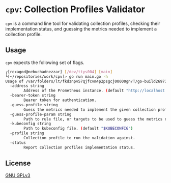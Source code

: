 # `cpv`: Collection Profiles Validator

`cpv` is a command line tool for validating collection profiles, checking their implementation status, and guessing the metrics needed to implement a collection profile.

[Scrape Profiles]: https://github.com/openshift/enhancements/blob/719b231e3b06cf274e77f0d89e46a0d258002572/enhancements/monitoring/scrape-profiles.md?plain=1

## Usage

`cpv` expects the following set of flags.

```bash
┌[rexagod@nebuchadnezzar] [/dev/ttys004] [main] 
└[~/repositories/work/cpv]> go run main.go -h                                                                                                                                                                
Usage of /var/folders/lt/fkdznpv57qjfcvm4p2psgcj00000gn/T/go-build2697341217/b001/exe/main:
  -address string
        Address of the Prometheus instance. (default "http://localhost:9090")
  -bearer-token string
        Bearer token for authentication.
  -guess-profile string
        Guess the metrics needed to implement the given collection profile.
  -guess-profile-param string
        Path to rule file, or targets to be used to guess the metrics needed to implement the --guess-profile.
  -kubeconfig string
        Path to kubeconfig file. (default "$KUBECONFIG")
  -profile string
        Collection profile to run the validation against.
  -status
        Report collection profiles implementation status.
```

## License

[GNU GPLv3](LICENSE)

